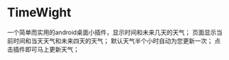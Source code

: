 TimeWight
=========

一个简单而实用的android桌面小插件，显示时间和未来几天的天气；
页面显示当前时间和当天天气和未来四天的天气；
默认天气半个小时自动为您更新一次；
点击插件即可马上更新天气；
